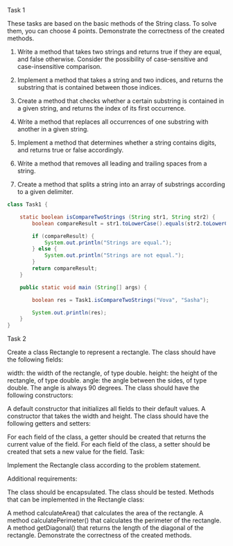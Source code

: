 Task 1

These tasks are based on the basic methods of the String class. To solve them, you can choose 4 points. Demonstrate the correctness of the created methods.

1. Write a method that takes two strings and returns true if they are equal, and false otherwise. Consider the possibility of case-sensitive and case-insensitive comparison.

2. Implement a method that takes a string and two indices, and returns the substring that is contained between those indices.

3. Create a method that checks whether a certain substring is contained in a given string, and returns the index of its first occurrence.

4. Write a method that replaces all occurrences of one substring with another in a given string.

5. Implement a method that determines whether a string contains digits, and returns true or false accordingly.

6. Write a method that removes all leading and trailing spaces from a string.

7. Create a method that splits a string into an array of substrings according to a given delimiter.

```java
class Task1 {

    static boolean isCompareTwoStrings (String str1, String str2) {
        boolean compareResult = str1.toLowerCase().equals(str2.toLowerCase());

        if (compareResult) {
            System.out.println("Strings are equal.");
        } else {
            System.out.println("Strings are not equal.");
        }
        return compareResult;
    }

    public static void main (String[] args) {

        boolean res = Task1.isCompareTwoStrings("Vova", "Sasha");

        System.out.println(res);
    }
}
```

Task 2

Create a class Rectangle to represent a rectangle. The class should have the following fields:

width: the width of the rectangle, of type double.
height: the height of the rectangle, of type double.
angle: the angle between the sides, of type double. The angle is always 90 degrees.
The class should have the following constructors:

A default constructor that initializes all fields to their default values.
A constructor that takes the width and height.
The class should have the following getters and setters:

For each field of the class, a getter should be created that returns the current value of the field.
For each field of the class, a setter should be created that sets a new value for the field.
Task:

Implement the Rectangle class according to the problem statement.

Additional requirements:

The class should be encapsulated.
The class should be tested.
Methods that can be implemented in the Rectangle class:

A method calculateArea() that calculates the area of the rectangle.
A method calculatePerimeter() that calculates the perimeter of the rectangle.
A method getDiagonal() that returns the length of the diagonal of the rectangle.
Demonstrate the correctness of the created methods.

```java

```
